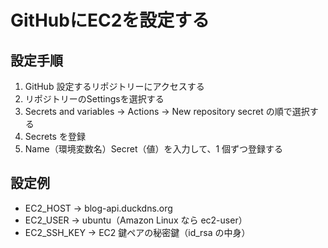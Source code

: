 
# GitHubにEC2を設定する

## 設定手順

1. GitHub 設定するリポジトリーにアクセスする
1. リポジトリーのSettingsを選択する
1. Secrets and variables → Actions → New repository secret の順で選択する
1. Secrets を登録
1. Name（環境変数名）Secret（値）を入力して、1 個ずつ登録する

## 設定例
- EC2_HOST → blog-api.duckdns.org
- EC2_USER → ubuntu（Amazon Linux なら ec2-user）
- EC2_SSH_KEY → EC2 鍵ペアの秘密鍵（id_rsa の中身）